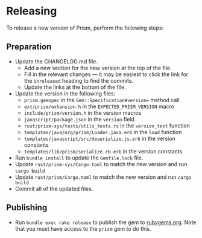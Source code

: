 # Releasing

To release a new version of Prism, perform the following steps:

## Preparation

* Update the CHANGELOG.md file.
  * Add a new section for the new version at the top of the file.
  * Fill in the relevant changes — it may be easiest to click the link for the `Unreleased` heading to find the commits.
  * Update the links at the bottom of the file.
* Update the version in the following files:
  * `prism.gemspec` in the `Gem::Specification#version=` method call
  * `ext/prism/extension.h` in the `EXPECTED_PRISM_VERSION` macro
  * `include/prism/version.h` in the version macros
  * `javascript/package.json` in the `version` field
  * `rust/prism-sys/tests/utils_tests.rs` in the `version_test` function
  * `templates/java/org/prism/Loader.java.erb` in the `load` function
  * `templates/javascript/src/deserialize.js.erb` in the version constants
  * `templates/lib/prism/serialize.rb.erb` in the version constants
* Run `bundle install` to update the `Gemfile.lock` file.
* Update `rust/prism-sys/Cargo.toml` to match the new version and run `cargo build`
* Update `rust/prism/Cargo.toml` to match the new version and run `cargo build`
* Commit all of the updated files.

## Publishing

* Run `bundle exec rake release` to publish the gem to [rubygems.org](rubygems.org). Note that you must have access to the `prism` gem to do this.
